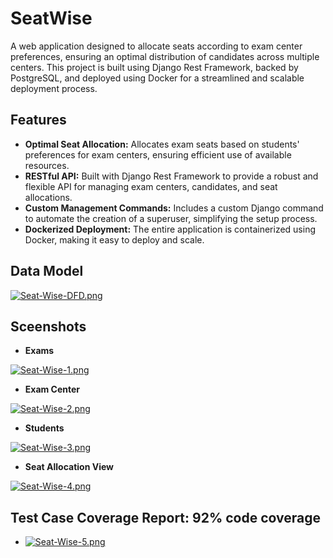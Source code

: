 # SeatWise
A web application designed to allocate seats according to exam center preferences, ensuring an optimal distribution of candidates across multiple centers. This project is built using Django Rest Framework, backed by PostgreSQL, and deployed using Docker for a streamlined and scalable deployment process.

## Features
- **Optimal Seat Allocation:** Allocates exam seats based on students' preferences for exam centers, ensuring efficient use of available resources.
- **RESTful API:** Built with Django Rest Framework to provide a robust and flexible API for managing exam centers, candidates, and seat allocations.
- **Custom Management Commands:** Includes a custom Django command to automate the creation of a superuser, simplifying the setup process.
- **Dockerized Deployment:** The entire application is containerized using Docker, making it easy to deploy and scale.

## Data Model
[![Seat-Wise-DFD.png](https://i.postimg.cc/3w3Mz2Fm/Seat-Wise-DFD.png)](https://postimg.cc/Xr1DCGhY)

## Sceenshots
- **Exams**
  
[![Seat-Wise-1.png](https://i.postimg.cc/vHSsK0Pn/Seat-Wise-1.png)](https://postimg.cc/VdMprWPs)
- **Exam Center**

[![Seat-Wise-2.png](https://i.postimg.cc/HWZRWVQD/Seat-Wise-2.png)](https://postimg.cc/PND22f32)
- **Students**
  
[![Seat-Wise-3.png](https://i.postimg.cc/k52DZVFJ/Seat-Wise-3.png)](https://postimg.cc/p9t25L64)
- **Seat Allocation View**
  
[![Seat-Wise-4.png](https://i.postimg.cc/j2phw0xN/Seat-Wise-4.png)](https://postimg.cc/7JNzdRTY)

## Test Case Coverage Report: 92% code coverage

- [![Seat-Wise-5.png](https://i.postimg.cc/fW2wV9Pw/Seat-Wise-5.png)](https://postimg.cc/Z0NkgCZg)

